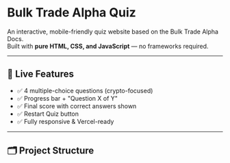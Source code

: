 # Bulk Trade Alpha Quiz

An interactive, mobile-friendly quiz website based on the Bulk Trade Alpha Docs.  
Built with **pure HTML, CSS, and JavaScript** — no frameworks required.

---

## 🚀 Live Features
- ✅ 4 multiple-choice questions (crypto-focused)
- ✅ Progress bar + "Question X of Y"
- ✅ Final score with correct answers shown
- ✅ Restart Quiz button
- ✅ Fully responsive & Vercel-ready

---

## 🗂 Project Structure

